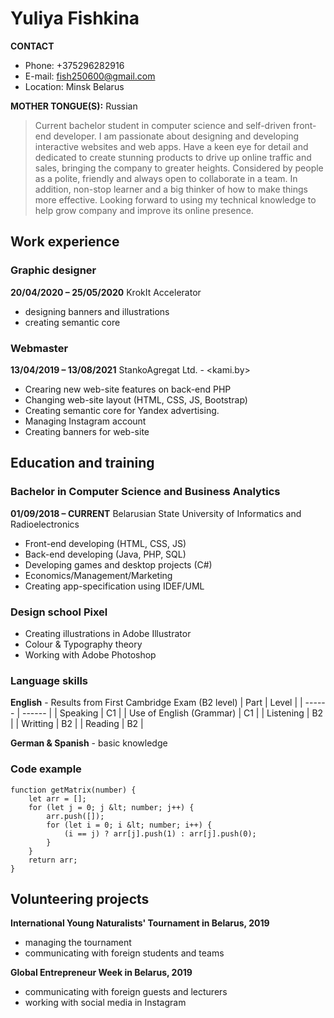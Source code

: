 # Yuliya Fishkina
**CONTACT**
- Phone: +375296282916
- E-mail: <fish250600@gmail.com>
- Location: Minsk Belarus

**MOTHER TONGUE(S):** Russian

> Current bachelor student in computer science and self-driven front-end developer. I am passionate about designing and developing interactive websites and web apps. Have a keen eye for detail and dedicated to create stunning products to drive up online traffic and sales, bringing the company to greater heights. Considered by people as a polite, friendly and always open to collaborate in a team. In addition, non-stop learner and a big thinker of how to make things more effective. Looking forward to using my technical knowledge to help grow company and improve its online presence.

## Work experience

### Graphic designer
**20/04/2020 – 25/05/2020**
KrokIt Accelerator
- designing banners and illustrations
- creating semantic core

### Webmaster
**13/04/2019 – 13/08/2021**
StankoAgregat Ltd. - <kami.by>
- Crearing new web-site features on back-end PHP
- Changing web-site layout (HTML, CSS, JS, Bootstrap)
- Creating semantic core for Yandex advertising.
- Managing Instagram account
- Creating banners for web-site

## Education and training
### Bachelor in Computer Science and Business Analytics
**01/09/2018 – CURRENT**
Belarusian State University of Informatics and Radioelectronics

- Front-end developing (HTML, CSS, JS)
- Back-end developing (Java, PHP, SQL)
- Developing games and desktop projects (C#)
- Economics/Management/Marketing
- Creating app-specification using IDEF/UML

### Design school Pixel
- Creating illustrations in Adobe Illustrator
- Colour & Typography theory
- Working with Adobe Photoshop

### Language skills
**English** - Results from First Cambridge Exam (B2 level)
| Part | Level |
| ------ | ------ |
| Speaking | C1 |
| Use of English (Grammar) | C1 |
| Listening | B2 |
| Writting | B2 |
| Reading | B2 |

**German & Spanish** - basic knowledge

### Code example
```
function getMatrix(number) {
    let arr = [];
    for (let j = 0; j &lt; number; j++) {
        arr.push([]);
        for (let i = 0; i &lt; number; i++) {
            (i == j) ? arr[j].push(1) : arr[j].push(0);
        }
    }
    return arr;
} 
```

## Volunteering projects

**International Young Naturalists' Tournament in Belarus, 2019**
- managing the tournament
- communicating with foreign students and teams

**Global Entrepreneur Week in Belarus, 2019**
- communicating with foreign guests and lecturers
- working with social media in Instagram
